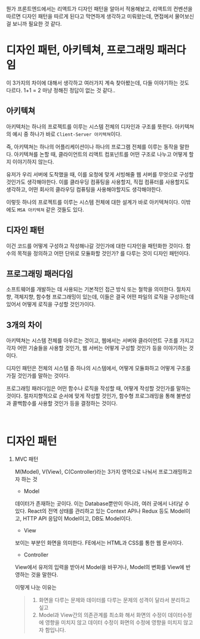 뭔가 프론트엔드에서는 리액트가 디자인 패턴을 알아서 적용해놨고, 리액트의 컨벤션을 따르면 디자인 패턴을 따르게 된다고 막연하게 생각하고 미뤄왔는데, 면접에서 물어보신 걸 보니까 필요한 것 같다.

# 디자인 패턴, 아키텍쳐, 프로그래밍 패러다임

이 3가지의 차이에 대해서 생각하고 여러가지 계속 찾아봤는데, 다들 이야기하는 것도 다르다. 1+1 = 2 마냥 정해진 정답이 없는 것 같다..

## 아키텍쳐

아키텍처는 하나의 프로젝트를 이루는 시스템 전체의 디자인과 구조를 뜻한다. 아키텍쳐의 예시 중 하나가 바로 `Client-Server 아키텍쳐`이다.

즉, 아키텍쳐는 하나의 어플리케이션이나 하나의 프로그램 전체를 이루는 동작을 말한다. 아키텍쳐를 논할 때, 클라이언트의 리액트 컴포넌트를 어떤 구조로 나누고 어떻게 할지 이야기하지 않는다.

유저가 우리 서버에 도착했을 때, 이를 요청에 맞게 서빙해줄 웹 서버를 무엇으로 구성할 것인가도 생각해야한다. 이를 클라우딩 컴퓨팅을 사용할지, 직접 컴퓨터를 사용할지도 생각하고, 어떤 회사의 클라우딩 컴퓨팅을 사용해야할지도 생각해야한다.

이렇듯 하나의 프로젝트를 이루는 시스템 전체에 대한 설계가 바로 아키텍쳐이다. 이밖에도 `MSA 아키텍쳐` 같은 것들도 있다.

## 디자인 패턴

이건 코드를 어떻게 구성하고 작성해나갈 것인가에 대한 디자인을 패턴화한 것이다. 함수의 목적을 정의하고 어떤 단위로 모듈화할 것인가? 를 다루는 것이 디자인 패턴이다.

## 프로그래밍 패러다임

소프트웨어를 개발하는 데 사용되는 기본적인 접근 방식 또는 철학을 의미한다. 절차지향, 객체지향, 함수형 프로그래밍이 있는데, 이들은 결국 어떤 파일의 로직을 구성하는데 있어서 어떻게 로직을 구성할 것인가이다.

## 3개의 차이

아키텍쳐는 시스템 전체를 아우르는 것이고, 웹에서는 서버와 클라이언트 구조를 가지고 각자 어떤 기술들을 사용할 것인가, 웹 서버는 어떻게 구성할 것인가 등을 이야기하는 것이다.

디자인 패턴은 전체의 시스템 중 하나의 시스템에서, 어떻게 모듈화하고 어떻게 구조를 가질 것인가를 말하는 것이다.

프로그래밍 패러다임은 어떤 함수나 로직을 작성할 때, 어떻게 작성할 것인가를 말하는 것이다. 절차지향적으로 순서에 맞게 작성할 것인가, 함수형 프로그래밍을 통해 불변성과 콜백함수를 사용할 것인가 등을 결정하는 것이다.

<br />

# 디자인 패턴

1. MVC 패턴

   M(Model), V(View), C(Controller)라는 3가지 영역으로 나눠서 프로그래밍하고자 하는 것

   - Model

   데이터가 존재하는 곳이다. 이는 Database뿐만이 아니라, 여러 곳에서 나타날 수 있다. React의 전역 상태를 관리하고 있는 Context API나 Redux 등도 Model이고, HTTP API 응답이 Model이고, DB도 Model이다.

   - View

   보이는 부분인 화면을 의미한다. FE에서는 HTML과 CSS를 통한 웹 문서이다.

   - Controller

   View에서 유저의 입력을 받아서 Model을 바꾸거나, Model의 변화를 View에 반영하는 것을 말한다.

   이렇게 나눈 이유는

   > 1. 화면을 다루는 문제와 데이터를 다루는 문제의 성격이 달라서 분리하고 싶고
   > 2. Model과 View간의 의존관계를 최소화 해서 화면의 수정이 데이터수정에 영향을 미치지 않고 데이터 수정이 화면의 수정에 영향을 미치지 않고자 함입니다.
